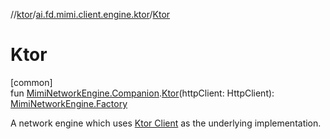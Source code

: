 //[ktor](../../index.md)/[ai.fd.mimi.client.engine.ktor](index.md)/[Ktor](-ktor.md)

# Ktor

[common]\
fun [MimiNetworkEngine.Companion](../../../core/core/ai.fd.mimi.client.engine/-mimi-network-engine/-companion/index.md).[Ktor](-ktor.md)(httpClient: HttpClient): [MimiNetworkEngine.Factory](../../../core/core/ai.fd.mimi.client.engine/-mimi-network-engine/-factory/index.md)

A network engine which uses [Ktor Client](https://ktor.io/docs/client.html) as the underlying implementation.
